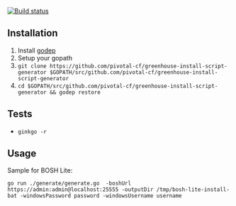 [![Build status](https://ci.appveyor.com/api/projects/status/cvmlu0yh9x3wdihd/branch/master?svg=true)](https://ci.appveyor.com/project/greenhouse/greenhouse-install-script-generator/branch/master)

Installation
------------
1. Install [godep](https://github.com/tools/godep)
1. Setup your gopath
1. `git clone https://github.com/pivotal-cf/greenhouse-install-script-generator $GOPATH/src/github.com/pivotal-cf/greenhouse-install-script-generator`
1. `cd $GOPATH/src/github.com/pivotal-cf/greenhouse-install-script-generator &&
   godep restore`


Tests
-------------------
- `ginkgo -r`

Usage
-----
Sample for BOSH Lite:

`go run ./generate/generate.go  -boshUrl https://admin:admin@localhost:25555 -outputDir /tmp/bosh-lite-install-bat -windowsPassword password -windowsUsername username`
